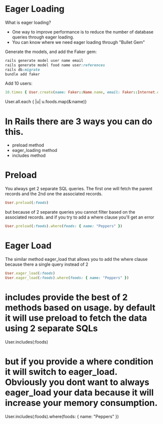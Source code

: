 # Eager Loading

What is eager loading?
- One way to improve performance is to reduce the number of database queries through eager loading.
- You can know where we need eager loading through "Bullet Gem"

Generate the models, and add the Faker gem:
```ruby
rails generate model user name email
rails generate model food name user:references
rails db:migrate
bundle add faker
```

Add 10 users:
```ruby
10.times { User.create(name: Faker::Name.name, email: Faker::Internet.email) }
```

User.all.each { |u| u.foods.map(&:name)}

# In Rails there are 3 ways you can do this.
- preload method
- eager_loading method
- includes method

# Preload
You always get 2 separate SQL queries. The first one will fetch the parent records and the 2nd one the associated records.
```ruby
User.preload(:foods)
```
but because of 2 separate queries you cannot filter based on the associated records. and if you try to add a where clause you'll get an error
```ruby
User.preload(:foods).where(foods: { name: "Peppers" })
```

# Eager Load
The similar method eager_load that allows you to add the where clause because there a single query instead of 2
```ruby
User.eager_load(:foods)
User.eager_load(:foods).where(foods: { name: "Peppers" })
```
# includes provide the best of 2 methods based on usage. by default it will use preload to fetch the data using 2 separate SQLs
User.includes(:foods)

# but if you provide a where condition it will switch to eager_load. Obviously you dont want to always eager_load your data because it will increase your memory consumption.
User.includes(:foods).where(foods: { name: "Peppers" })
```
